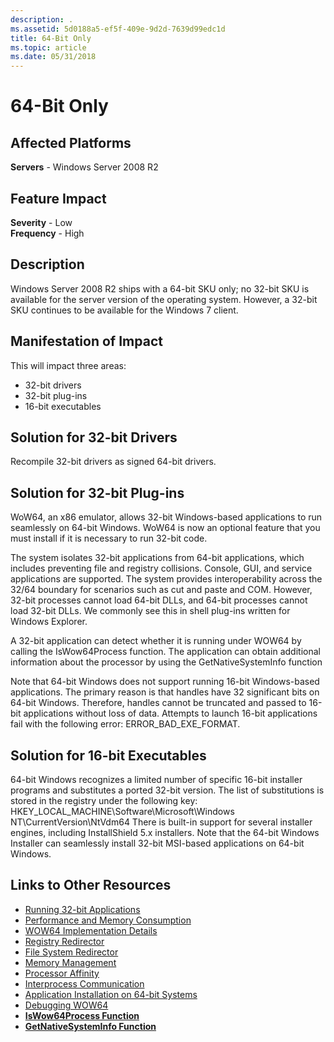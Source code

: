```yaml
---
description: .
ms.assetid: 5d0188a5-ef5f-409e-9d2d-7639d99edc1d
title: 64-Bit Only
ms.topic: article
ms.date: 05/31/2018
---
```


# 64-Bit Only

## Affected Platforms

**Servers** - Windows Server 2008 R2  



## Feature Impact

 **Severity** - Low  
**Frequency** - High  






## Description

Windows Server 2008 R2 ships with a 64-bit SKU only; no 32-bit SKU is available for the server version of the operating system. However, a 32-bit SKU continues to be available for the Windows 7 client.

## Manifestation of Impact

This will impact three areas:

-   32-bit drivers
-   32-bit plug-ins
-   16-bit executables

## Solution for 32-bit Drivers

Recompile 32-bit drivers as signed 64-bit drivers.

## Solution for 32-bit Plug-ins

WoW64, an x86 emulator, allows 32-bit Windows-based applications to run seamlessly on 64-bit Windows. WoW64 is now an optional feature that you must install if it is necessary to run 32-bit code.

The system isolates 32-bit applications from 64-bit applications, which includes preventing file and registry collisions. Console, GUI, and service applications are supported. The system provides interoperability across the 32/64 boundary for scenarios such as cut and paste and COM. However, 32-bit processes cannot load 64-bit DLLs, and 64-bit processes cannot load 32-bit DLLs. We commonly see this in shell plug-ins written for Windows Explorer.

A 32-bit application can detect whether it is running under WOW64 by calling the IsWow64Process function. The application can obtain additional information about the processor by using the GetNativeSystemInfo function

Note that 64-bit Windows does not support running 16-bit Windows-based applications. The primary reason is that handles have 32 significant bits on 64-bit Windows. Therefore, handles cannot be truncated and passed to 16-bit applications without loss of data. Attempts to launch 16-bit applications fail with the following error: ERROR\_BAD\_EXE\_FORMAT.

## Solution for 16-bit Executables

64-bit Windows recognizes a limited number of specific 16-bit installer programs and substitutes a ported 32-bit version. The list of substitutions is stored in the registry under the following key: HKEY\_LOCAL\_MACHINE\\Software\\Microsoft\\Windows NT\\CurrentVersion\\NtVdm64 There is built-in support for several installer engines, including InstallShield 5.x installers. Note that the 64-bit Windows Installer can seamlessly install 32-bit MSI-based applications on 64-bit Windows.

## Links to Other Resources

-   [Running 32-bit Applications](/windows/desktop/WinProg64/running-32-bit-applications)
-   [Performance and Memory Consumption](/windows/desktop/WinProg64/performance-and-memory-consumption)
-   [WOW64 Implementation Details](/windows/desktop/WinProg64/wow64-implementation-details)
-   [Registry Redirector](/windows/desktop/WinProg64/registry-redirector)
-   [File System Redirector](/windows/desktop/WinProg64/file-system-redirector)
-   [Memory Management](/windows/desktop/WinProg64/memory-management)
-   [Processor Affinity](/windows/desktop/WinProg64/processor-affinity)
-   [Interprocess Communication](/windows/desktop/WinProg64/interprocess-communication)
-   [Application Installation on 64-bit Systems](/windows/desktop/WinProg64/application-installation)
-   [Debugging WOW64](/windows/desktop/WinProg64/debugging-wow64)
-   [**IsWow64Process Function**](/windows/desktop/api/wow64apiset/nf-wow64apiset-iswow64process)
-   [**GetNativeSystemInfo Function**](/windows/desktop/api/sysinfoapi/nf-sysinfoapi-getnativesysteminfo)

 

 
